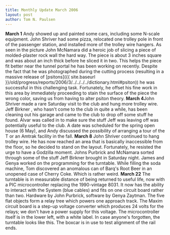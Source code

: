 ```yaml
---
title: Monthly Update March 2006 
layout: post
author: Tom N. Paulsen
---
```




 **March 1** Andy showed up and painted some cars, including some N\-scale equipment. John Shriver had some pizza, relocated one trolley pole in front of the passenger station, and installed more of the trolley wire hangers. As seen in the picture John McNamara did a heroic job of slicing a piece of molded\-plaster rock wall the hard way. The piece is about 3 inches square and was about an inch thick before he sliced it in two. This helps the piece fit better near the tunnel portal he has been working on recently. Despite the fact that he was photographed during the cutting process (resulting in a massive release of [psitons]({{ site.baseurl }}/old/progress/reports/2006/3/../../../../dictionary.html#psiton)) he was successful in this challenging task. Fortunately, he offset his fine work in this area by immediately proceeding to stain the surface of the piece the wrong color, saving us from having to alter psiton theory. **March 4**John Shriver made a rare Saturday visit to the club and hung more trolley wire. Jeff Birkner , who hasn't come to the club in quite a while, has been cleaning out his garage and came to the club to drop off some stuff he found. Alvar was called in to make sure the stuff Jeff was leaving off was potentially useful to the club.  A date was scheduled for the spring open house (6 May), and Andy discussed the possibility of arranging a tour of the T or an Amtrak facility in the fall.  **March 8**   John Shriver continued to hang trolley wire. He has now reached an area that is basically inaccessible from the floor, so he decided to stand on the layout. Fortunately, he resisted the urge to have a Godzilla moment. Johns Purbrick and McNamara sorted through some of the stuff Jeff Birkner brought in Saturday night. James and Genya worked on the programming for the turntable.    While filling the soda machine, Tom discovered an anomalous can of Barq's Root Beer in an unopened case of Cherry Coke. Which is rather weird. **March 22** The turntable is in measurable distance of being returned to useful life, now with a PIC microcontroller replacing the 1990\-vintage 8031\. It now has the ability to interact with the System (blue cables) and fits on one circuit board rather than two. Hardware by John Purbrick, software by Genya Zaytman. The five flat objects form a relay tree which powers one approach track. The Maxim circuit board is a step\-up voltage converter which produces 24 volts for the relays; we don't have a power supply for this voltage. The microcontroller itself is in the lower left, with a white label.   In case anyone's forgotten, the turntable looks like this. The boxcar is in use to test alignment of the rail ends.   